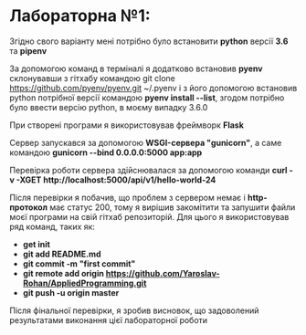# Лабораторна №1:

Згідно свого варіанту мені потрібно було встановити **python** версії **3.6** та **pipenv**

За допомогою команд в терміналі я додатково встановив **pyenv** склонувавши з гітхабу командою git clone https://github.com/pyenv/pyenv.git ~/.pyenv і з його допомогою встановив python потрібної версії командою **pyenv install --list**, згодом потрібно було ввести версію python, в моєму випадку 3.6.0

При створені програми я використовував фреймворк **Flask**

Сервер запускався за допомогою **WSGI-сервера "gunicorn"**, а саме командою **gunicorn --bind 0.0.0.0:5000 app:app**

Перевірка роботи сервера здійснювалася за допомогою команди **curl -v -XGET http://localhost:5000/api/v1/hello-world-24**

Після перевірки я побачив, що проблем з сервером немає і **http-протокол** має статус 200, тому я вирішив закомітити та запушити файли моєї програми на свій гітхаб репозиторій. Для цього я використовував ряд команд, таких як:
* **get init**
* **git add README.md**
* **git commit -m "first commit"**
* **git remote add origin https://github.com/Yaroslav-Rohan/AppliedProgramming.git**
* **git push -u origin master**

Після фінальної перевірки, я зробив висновок, що задоволений результатами виконання цієї лабораторної роботи
